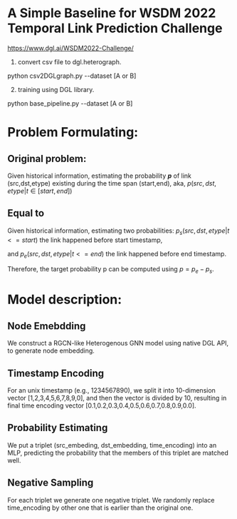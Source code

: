 # A Simple Baseline for WSDM 2022 Temporal Link Prediction Challenge
https://www.dgl.ai/WSDM2022-Challenge/

1. convert csv file to dgl.heterograph.

  python csv2DGLgraph.py --dataset [A or B]

2. training using DGL library.

  python base_pipeline.py --dataset [A or B]


# Problem Formulating:
## Original problem: 
Given historical information, estimating the probability ***p*** of link (src,dst,etype) existing during the time span (start,end), aka, $p(src,dst,etype | t \in [start,end])$ 

## Equal to
Given historical information, estimating two probabilities: $p_s(src,dst,etype | t <= start)$ the link happened before start timestamp, 

and $p_e(src,dst,etype | t <= end)$ the link happened before end timestamp.

Therefore, the target probability p can be computed using $p = p_e - p_s$.

# Model description:
## Node Emebdding 
We construct a RGCN-like Heterogenous GNN model using native DGL API, to generate node embedding.
## Timestamp Encoding
For an unix timestamp (e.g., 1234567890), we split it into 10-dimension vector [1,2,3,4,5,6,7,8,9,0], and then the vector is divided by 10, resulting in final time encoding vector [0.1,0.2,0.3,0.4,0.5,0.6,0.7,0.8,0.9,0.0].
## Probability Estimating
We put a triplet (src_embeding, dst_embedding, time_encoding) into an MLP, predicting the probability that the members of this triplet are matched well.
## Negative Sampling
For each triplet we generate one negative triplet. We randomly replace time_encoding by other one that is earlier than the original one.


